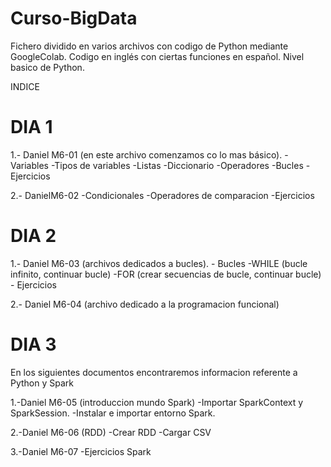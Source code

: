 # Curso-BigData
Fichero dividido en varios archivos con codigo de Python mediante GoogleColab. Codigo en inglés con ciertas funciones en español.
Nivel basico de Python.

INDICE

# DIA 1

1.- Daniel M6-01 (en este archivo comenzamos co lo mas básico).
     -Variables
     -Tipos de variables
     -Listas
     -Diccionario
     -Operadores
     -Bucles
     -Ejercicios
     
2.- DanielM6-02 
    -Condicionales
    -Operadores de comparacion
    -Ejercicios
    
# DIA 2

1.- Daniel M6-03 (archivos dedicados a bucles).
    - Bucles
      -WHILE (bucle infinito, continuar bucle)
      -FOR (crear secuencias de bucle, continuar bucle)
    - Ejercicios
    

2.- Daniel M6-04 (archivo dedicado a la programacion funcional)

# DIA 3

En los siguientes documentos encontraremos informacion referente a Python y Spark

1.-Daniel M6-05 (introduccion mundo Spark)
    -Importar SparkContext y SparkSession.
       -Instalar e importar entorno Spark.
   

2.-Daniel M6-06 (RDD)
    -Crear RDD
    -Cargar CSV

3.-Daniel M6-07
    -Ejercicios Spark 
    
    



